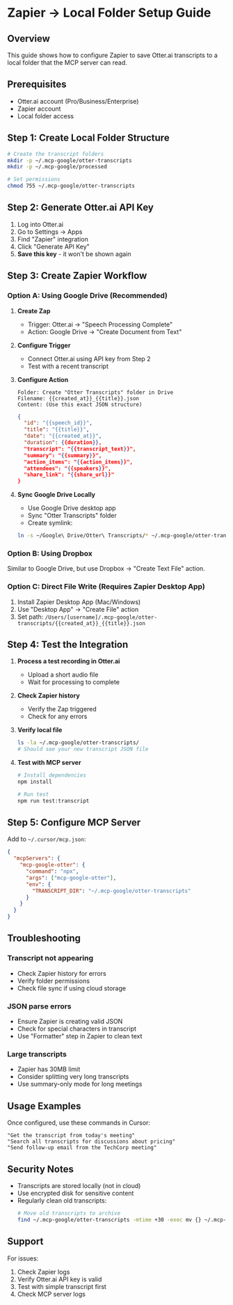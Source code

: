 # Zapier → Local Folder Setup Guide

## Overview
This guide shows how to configure Zapier to save Otter.ai transcripts to a local folder that the MCP server can read.

## Prerequisites
- Otter.ai account (Pro/Business/Enterprise)
- Zapier account
- Local folder access

## Step 1: Create Local Folder Structure

```bash
# Create the transcript folders
mkdir -p ~/.mcp-google/otter-transcripts
mkdir -p ~/.mcp-google/processed

# Set permissions
chmod 755 ~/.mcp-google/otter-transcripts
```

## Step 2: Generate Otter.ai API Key

1. Log into Otter.ai
2. Go to Settings → Apps
3. Find "Zapier" integration
4. Click "Generate API Key"
5. **Save this key** - it won't be shown again

## Step 3: Create Zapier Workflow

### Option A: Using Google Drive (Recommended)

1. **Create Zap**
   - Trigger: Otter.ai → "Speech Processing Complete"
   - Action: Google Drive → "Create Document from Text"

2. **Configure Trigger**
   - Connect Otter.ai using API key from Step 2
   - Test with a recent transcript

3. **Configure Action**
   ```
   Folder: Create "Otter Transcripts" folder in Drive
   Filename: {{created_at}}_{{title}}.json
   Content: (Use this exact JSON structure)
   ```
   ```json
   {
     "id": "{{speech_id}}",
     "title": "{{title}}",
     "date": "{{created_at}}",
     "duration": {{duration}},
     "transcript": "{{transcript_text}}",
     "summary": "{{summary}}",
     "action_items": "{{action_items}}",
     "attendees": "{{speakers}}",
     "share_link": "{{share_url}}"
   }
   ```

4. **Sync Google Drive Locally**
   - Use Google Drive desktop app
   - Sync "Otter Transcripts" folder
   - Create symlink:
   ```bash
   ln -s ~/Google\ Drive/Otter\ Transcripts/* ~/.mcp-google/otter-transcripts/
   ```

### Option B: Using Dropbox

Similar to Google Drive, but use Dropbox → "Create Text File" action.

### Option C: Direct File Write (Requires Zapier Desktop App)

1. Install Zapier Desktop App (Mac/Windows)
2. Use "Desktop App" → "Create File" action
3. Set path: `/Users/[username]/.mcp-google/otter-transcripts/{{created_at}}_{{title}}.json`

## Step 4: Test the Integration

1. **Process a test recording in Otter.ai**
   - Upload a short audio file
   - Wait for processing to complete

2. **Check Zapier history**
   - Verify the Zap triggered
   - Check for any errors

3. **Verify local file**
   ```bash
   ls -la ~/.mcp-google/otter-transcripts/
   # Should see your new transcript JSON file
   ```

4. **Test with MCP server**
   ```bash
   # Install dependencies
   npm install
   
   # Run test
   npm run test:transcript
   ```

## Step 5: Configure MCP Server

Add to `~/.cursor/mcp.json`:

```json
{
  "mcpServers": {
    "mcp-google-otter": {
      "command": "npx",
      "args": ["mcp-google-otter"],
      "env": {
        "TRANSCRIPT_DIR": "~/.mcp-google/otter-transcripts"
      }
    }
  }
}
```

## Troubleshooting

### Transcript not appearing
- Check Zapier history for errors
- Verify folder permissions
- Check file sync if using cloud storage

### JSON parse errors
- Ensure Zapier is creating valid JSON
- Check for special characters in transcript
- Use "Formatter" step in Zapier to clean text

### Large transcripts
- Zapier has 30MB limit
- Consider splitting very long transcripts
- Use summary-only mode for long meetings

## Usage Examples

Once configured, use these commands in Cursor:

```
"Get the transcript from today's meeting"
"Search all transcripts for discussions about pricing"
"Send follow-up email from the TechCorp meeting"
```

## Security Notes

- Transcripts are stored locally (not in cloud)
- Use encrypted disk for sensitive content
- Regularly clean old transcripts:
  ```bash
  # Move old transcripts to archive
  find ~/.mcp-google/otter-transcripts -mtime +30 -exec mv {} ~/.mcp-google/processed/ \;
  ```

## Support

For issues:
1. Check Zapier logs
2. Verify Otter.ai API key is valid
3. Test with simple transcript first
4. Check MCP server logs
